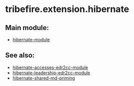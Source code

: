 # tribefire.extension.hibernate

## Main module:

* [hibernate-module](hibernate-module/readme.md)

## See also:
* [hibernate-accesses-edr2cc-module](hibernate-accesses-edr2cc-module/readme.md)
* [hibernate-leadership-edr2cc-module](hibernate-leadership-edr2cc-module/readme.md)
* [hibernate-shared-md-priming](hibernate-shared-md-priming/readme.md)